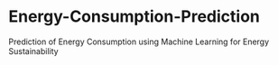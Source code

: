 # Energy-Consumption-Prediction
Prediction of Energy Consumption using Machine Learning for Energy Sustainability
